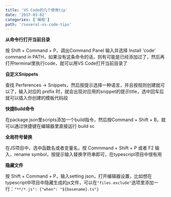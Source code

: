 ```yaml
---
title: 'VS Code的几个使用tip'
date: '2017-03-02'
categories: ['编程']
path: '/several-vs-code-tips'
---
```


**从命令行打开当前目录**

按 Shift + Command + P，调出Command Panel 输入并选择 Install 'code' command in PATH，如果没有这条命令的话，则有可能是已经添加过了，然后再打开terminal里执行code，就可以用VS Code打开当前目录了

**自定义Snippets**

查找 Perferences -> Snippets，然后按提示选择一种语言，并且按规则创建就可以了，输入对应的 prefix 时，就会出现对应用的snippet的提示title，选中回车后就可以插入你创建的模板代码段

**快捷Build命令**

在package.json里scripts添加一个build指令，然后按Command + Shift + B，就可以通过快捷键在编辑器里直接运行 build sc

**全局符号替换**

在JS项目中，选中函数名或者变量名，按 Commmand + Shift + P 或者 F2 输入，rename symbol，按提示输入替换字符串即可，在typescript项目中很有用

**隐藏文件**

按 Shift + Command + P，输入setting json，打开编辑器设置，比如想在typescript中项目中隐藏生成的js文件，可以在`"files.exclude"`选项里添加一行：`"**/*.js": {"when": "${basename}.ts"}`

